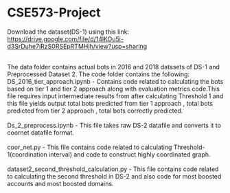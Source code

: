# CSE573-Project

Download the dataset(DS-1) using this link:</br >
https://drive.google.com/file/d/14lKOu5i-d3SrDuhe7iRzS0RSEpRTMHjh/view?usp=sharing</br >
</br >


The data folder contains actual bots in 2016 and 2018 datasets of DS-1 and Preprocessed Dataset 2.
The code folder contains the following:
</br>
DS_2016_tier_approach.ipynb  - Contains code related to calculating the bots based on tier 1 and tier 2 approach along with evaluation metrics code.This file requires input intermediate results from after calculating Threshold 1 and this file yields output total bots predicted from tier 1 approach , total bots predicted from tier 2 approach , total bots correctly predicted.
</br >
<br>
Ds_2_preprocess.ipynb - This file takes raw DS-2 datafile and converts it to coornet datafile format.
</br >
</br>
coor_net.py - This file contains code related to calculating Threshold-1(coordination interval) and code to construct highly coordinated graph.
</br >
<br>
dataset2_second_threshold_calculation.py - This file contains code related to calculating the second threshold in DS-2 and also code for most boosted accounts and most boosted domains.
</br >

